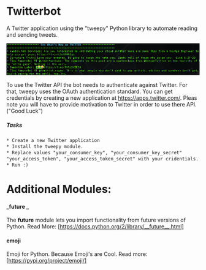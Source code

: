 # Twitterbot
A Twitter application using the "tweepy" Python library to automate reading and sending tweets.

![](img.png)

To use the Twitter API the bot needs to authenticate against Twitter. For that, tweepy uses the OAuth authentication standard.
You can get credentials by creating a new application at https://apps.twitter.com/.
Pleas note you will have to provide motivation to Twitter in order to use there API. ("Good Luck")

##### Tasks
    
    * Create a new Twitter application
    * Install the tweepy module.
    * Replace values "your_consumer_key", "your_consumer_key_secret" "your_access_token", "your_access_token_secret" with your cridentials.
    * Run :)


# Additional Modules:


#### _future _

The __future__ module lets you import functionality from future versions of Python. Read More: [https://docs.python.org/2/library/__future__.html]

#### emoji

Emoji for Python. Because Emoji's are Cool. Read more: [https://pypi.org/project/emoji/]
